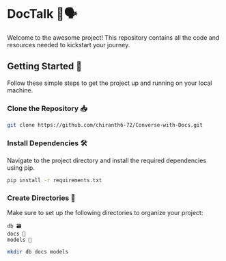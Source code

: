 # DocTalk 📑🗣️

Welcome to the awesome project! This repository contains all the code and resources needed to kickstart your journey.

## Getting Started 🚀

Follow these simple steps to get the project up and running on your local machine.

### Clone the Repository 📥

```bash
git clone https://github.com/chiranth6-72/Converse-with-Docs.git
```
### Install Dependencies 🛠️

Navigate to the project directory and install the required dependencies using pip.

```bash
pip install -r requirements.txt
```

### Create Directories 📂

Make sure to set up the following directories to organize your project:

    db 🗃️
    docs 📝
    models 🤖
```bash
mkdir db docs models
```

